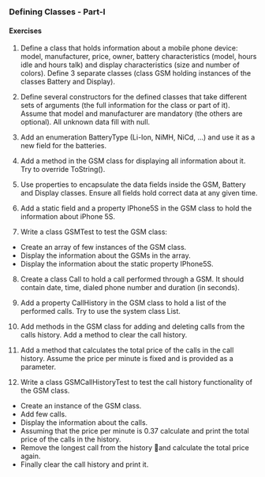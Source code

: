 ### Defining Classes - Part-I

#### Exercises

1. Define a class that holds information about a mobile phone device: model, manufacturer, price, owner, battery characteristics (model, hours idle and hours talk) and display characteristics (size and number of colors). Define 3 separate classes (class GSM holding instances of the classes Battery and Display).

2. Define several constructors for the defined classes that take different sets of arguments (the full information for the class or part of it). Assume that model and manufacturer are mandatory (the others are optional). All unknown data fill with null.

3. Add an enumeration BatteryType (Li-Ion, NiMH, NiCd, …) and use it as a new field for the batteries.

4. Add a method in the GSM class for displaying all information about it. Try to override ToString().

5. Use properties to encapsulate the data fields inside the GSM, Battery and Display classes. Ensure all fields hold correct data at any given time.

6. Add a static field and a property IPhone5S in the GSM class to hold the information about iPhone 5S.

7. Write a class GSMTest to test the GSM class:
  * Create an array of few instances of the GSM class.
  * Display the information about the GSMs in the array.
  * Display the information about the static property IPhone5S.
8. Create a class Call to hold a call performed through a GSM. It should contain date, time, dialed phone number and duration (in seconds).

9. Add a property CallHistory in the GSM class to hold a list of the performed calls. Try to use the system class List<Call>.

10. Add methods in the GSM class for adding and deleting calls from the calls history. Add a method to clear the call history.

11. Add a method that calculates the total price of the calls in the call history. Assume the price per minute is fixed and is provided as a parameter.

12. Write a class GSMCallHistoryTest to test the call history functionality of the GSM class.
  * Create an instance of the GSM class.
  * Add few calls.
  * Display the information about the calls.
  * Assuming that the price per minute is 0.37 calculate and print the total price of the calls in the history.
  * Remove the longest call from the history and calculate the total price again.
  * Finally clear the call history and print it.
